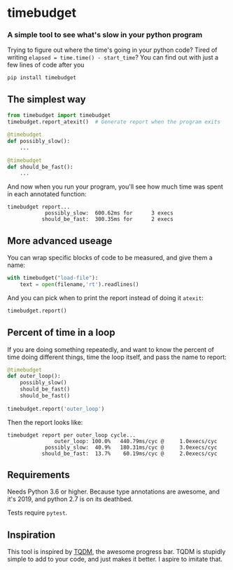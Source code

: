 # timebudget
### A simple tool to see what's slow in your python program

Trying to figure out where the time's going in your python code?  Tired of writing `elapsed = time.time() - start_time`?  You can find out with just a few lines of code after you

```
pip install timebudget
```

## The simplest way

```python
from timebudget import timebudget
timebudget.report_atexit()  # Generate report when the program exits

@timebudget
def possibly_slow():
    ...

@timebudget
def should_be_fast():
    ...
```

And now when you run your program, you'll see how much time was spent in each annotated function:

```
timebudget report...
            possibly_slow:  600.62ms for      3 execs
           should_be_fast:  300.35ms for      2 execs
```


## More advanced useage

You can wrap specific blocks of code to be measured, and give them a name:

```python
with timebudget("load-file"):
    text = open(filename,'rt').readlines()
```

And you can pick when to print the report instead of doing it `atexit`:

```python
timebudget.report()
```


## Percent of time in a loop

If you are doing something repeatedly, and want to know the percent of time doing different things, time the loop itself, and pass the name to report:

```python
@timebudget
def outer_loop():
    possibly_slow()
    should_be_fast()
    should_be_fast()
    
timebudget.report('outer_loop')
```

Then the report looks like:

```
timebudget report per outer_loop cycle...
               outer_loop: 100.0%   440.79ms/cyc @     1.0execs/cyc
            possibly_slow:  40.9%   180.31ms/cyc @     3.0execs/cyc
           should_be_fast:  13.7%    60.19ms/cyc @     2.0execs/cyc
```


## Requirements

Needs Python 3.6 or higher.  Because type annotations are awesome, and it's 2019, and python 2.7 is on its deathbed.

Tests require `pytest`.

## Inspiration

This tool is inspired by [TQDM](https://github.com/tqdm/tqdm), the awesome progress bar.  TQDM is stupidly simple to add to your code, and just makes it better.  I aspire to imitate that.

